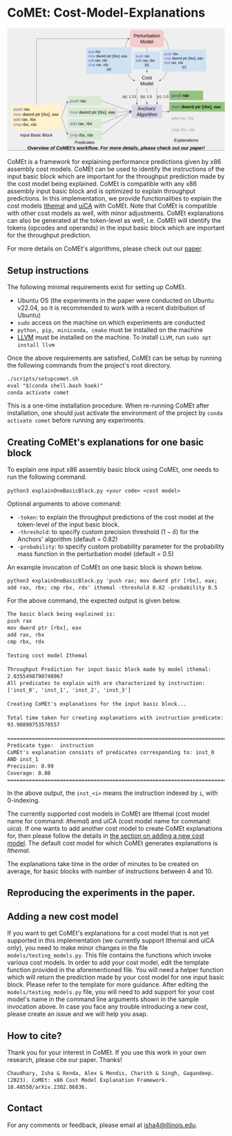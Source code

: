 # CoMEt: Cost-Model-Explanations

![Overview of CoMEt's workflow](figures/image.png)


CoMEt is a framework for explaining performance predictions given by x86 assembly cost models. CoMEt can be used to identify the instructions of the input basic block which are important for the throughput prediction made by the cost model being explained. CoMEt is compatible with any x86 assembly input basic block and is optimized to explain throughput predictions. In this implementation, we provide functionalities to explain the cost models [Ithemal](https://github.com/ithemal/Ithemal) and [uiCA](https://github.com/andreas-abel/uiCA) with CoMEt. Note that CoMEt is compatible with other cost models as well, with minor adjustments. 
CoMEt explanations can also be generated at the token-level as well, i.e. CoMEt will identify the tokens (opcodes and operands) in the input basic block which are important for the throughput prediction. 

For more details on CoMEt's algorithms, please check out our [paper](https://arxiv.org/abs/2302.06836).

## Setup instructions

[//]: # (CoMEt can be set up using two possible setup options, with &#40;recommended&#41; and without the use of Docker.)

[//]: # ()
[//]: # (### Setup using Docker)

[//]: # (If one chooses to use Docker to setup CoMEt, one needs to ensure that Docker is installed on the machine running the experiments. More details on installing Docker can be found at https://docs.docker.com/get-docker/. After installation of Docker, one just needs to run the following set of commands from the project's root directory. )

[//]: # (```)

[//]: # (cd docker/)

[//]: # (sudo docker build -t comet ../)

[//]: # (cd ../)

[//]: # (```)

[//]: # ()
[//]: # (### Setup without Docker)

[//]: # (If one chooses the setup option without Docker, then one must ensure the following requirements.)
The following minimal requirements exist for setting up CoMEt. 
- Ubuntu OS (the experiments in the paper were conducted on Ubuntu v22.04, so it is recommended to work with a recent distribution of Ubuntu)
- `sudo` access on the machine on which experiments are conducted
- `python, pip, miniconda, cmake` must be installed on the machine
- [LLVM](https://llvm.org/) must be installed on the machine. To install `LLVM`, run `sudo apt install llvm`

Once the above requirements are satisfied, CoMEt can be setup by running the following commands from the project's root directory. 

```
./scripts/setupcomet.sh
eval "$(conda shell.bash hook)"
conda activate comet
```

This is a one-time installation procedure. When re-running CoMEt after installation, one should just activate the environment of the project by `conda activate comet` before running any experiments. 

## Creating CoMEt's explanations for one basic block
To explain one input x86 assembly basic block using CoMEt, one needs to run the following command. 

```python3 explainOneBasicBlock.py <your code> <cost model>```

Optional arguments to above command:
- `-token`: to explain the throughput predictions of the cost model at the token-level of the input basic block.
- `-threshold`: to specify custom precision threshold $(1-\delta)$ for the Anchors' algorithm (default = 0.82)
- `-probability`: to specify custom probability parameter for the probability mass function in the perturbation model (default = 0.5)

An example invocation of CoMEt on one basic block is shown below. 

```
python3 explainOneBasicBlock.py 'push rax; mov dword ptr [rbx], eax; add rax, rbx; cmp rbx, rdx' ithemal -threshold 0.82 -probability 0.5
```

For the above command, the expected output is given below. 
```
The basic block being explained is:
push rax
mov dword ptr [rbx], eax
add rax, rbx
cmp rbx, rdx

Testing cost model Ithemal

Throughput Prediction for input basic block made by model ithemal: 2.0355498790740967
All predicates to explain with are characterized by instruction:  ['inst_0', 'inst_1', 'inst_2', 'inst_3']

Creating CoMEt's explanations for the input basic block...

Total time taken for creating explanations with instruction predicate: 93.90899753570557

====================================================================================================
Predicate type:  instruction
CoMEt's explanation consists of predicates corresponding to: inst_0 AND inst_1
Precision: 0.99
Coverage: 0.08
====================================================================================================
```
In the above output, the `inst_<i>` means the instruction indexed by `i`, with 0-indexing. 

The currently supported cost models in CoMEt are Ithemal (cost model name for command: _ithemal_) and uiCA (cost model name for command: _uica_). If one wants to add another cost model to create CoMEt explanations for, then please follow the details in [the section on adding a new cost model](##adding-a-new-cost-model). 
The default cost model for which CoMEt generates explanations is _Ithemal_. 

The explanations take time in the order of minutes to be created on average, for basic blocks with number of instructions between 4 and 10. 

## Reproducing the experiments in the paper.


## Adding a new cost model
If you want to get CoMEt's explanations for a cost model that is not yet supported in this implementation (we currently support Ithemal and uiCA only), you need to make minor changes in the file `models/testing_models.py`. This file contains the functions which invoke various cost models. In order to add your cost model, edit the template function provided in the aforementioned file. You will need a helper function which will return the prediction made by your cost model for one input basic block. Please refer to the template for more guidance. After editing the `models/testing_models.py` file, you will need to add support for your cost model's name in the command line arguments shown in the sample invocation above. In case you face any trouble introducing a new cost, please create an issue and we will help you asap. 

## How to cite?
Thank you for your interest in CoMEt. If you use this work in your own research, please cite our paper. Thanks!
```
Chaudhary, Isha & Renda, Alex & Mendis, Charith & Singh, Gagandeep. (2023). CoMEt: x86 Cost Model Explanation Framework. 10.48550/arXiv.2302.06836. 
```

## Contact
For any comments or feedback, please email at isha4@illinois.edu.

